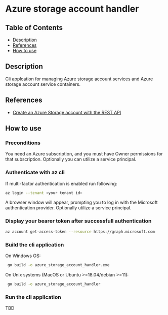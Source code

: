 # Azure storage account handler

## Table of Contents

- [Description](#description)
- [References](#references)
- [How to use](#how-to-use)

## Description

Cli applcation for managing Azure storage account services and Azure storage account service containers.  

## References

- [Create an Azure Storage account with the REST API](https://learn.microsoft.com/en-us/rest/api/storagerp/storage-sample-create-account)

## How to use

### Preconditions

You need an Azure subscription, and you must have Owner permissions for that subscription. Optionally you can utilize a service principal.

### Authenticate with az cli

If multi-factor authentication is enabled run following:

```sh
az login --tenant <your tenant id>
```

A browser window will appear, prompting you to log in with the Microsoft authentication provider. Optionally utilize a service principal.

### Display your bearer token after successfull authentication

```sh 
az account get-access-token --resource https://graph.microsoft.com
```

### Build the cli application

On Windows OS:

```sh
 go build -o azure_storage_account_handler.exe
```

On Unix systems (MacOS or Ubuntu >=18.04/debian >=11):

```sh
 go build -o azure_storage_account_handler
```

### Run the cli application

TBD

